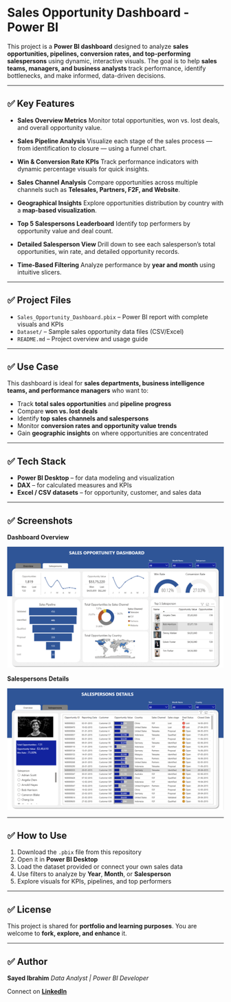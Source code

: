 # **Sales Opportunity Dashboard - Power BI**

This project is a **Power BI dashboard** designed to analyze **sales opportunities, pipelines, conversion rates, and top-performing salespersons** using dynamic, interactive visuals.
The goal is to help **sales teams, managers, and business analysts** track performance, identify bottlenecks, and make informed, data-driven decisions.

---

## ✅ **Key Features**

* **Sales Overview Metrics**
  Monitor total opportunities, won vs. lost deals, and overall opportunity value.

* **Sales Pipeline Analysis**
  Visualize each stage of the sales process — from identification to closure — using a funnel chart.

* **Win & Conversion Rate KPIs**
  Track performance indicators with dynamic percentage visuals for quick insights.

* **Sales Channel Analysis**
  Compare opportunities across multiple channels such as **Telesales, Partners, F2F, and Website**.

* **Geographical Insights**
  Explore opportunities distribution by country with a **map-based visualization**.

* **Top 5 Salespersons Leaderboard**
  Identify top performers by opportunity value and deal count.

* **Detailed Salesperson View**
  Drill down to see each salesperson’s total opportunities, win rate, and detailed opportunity records.

* **Time-Based Filtering**
  Analyze performance by **year and month** using intuitive slicers.

---

## ✅ **Project Files**

* `Sales_Opportunity_Dashboard.pbix` – Power BI report with complete visuals and KPIs
* `Dataset/` – Sample sales opportunity data files (CSV/Excel)
* `README.md` – Project overview and usage guide

---

## ✅ **Use Case**

This dashboard is ideal for **sales departments, business intelligence teams, and performance managers** who want to:

* Track **total sales opportunities** and **pipeline progress**
* Compare **won vs. lost deals**
* Identify **top sales channels and salespersons**
* Monitor **conversion rates and opportunity value trends**
* Gain **geographic insights** on where opportunities are concentrated

---

## ✅ **Tech Stack**

* **Power BI Desktop** – for data modeling and visualization
* **DAX** – for calculated measures and KPIs
* **Excel / CSV datasets** – for opportunity, customer, and sales data

---

## ✅ **Screenshots**

**Dashboard Overview**

![Sales Opportunity Dashboard](Dashboard.png)

**Salespersons Details**

![Salespersons Details](Dashboard1.png)

---

## ✅ **How to Use**

1. Download the `.pbix` file from this repository
2. Open it in **Power BI Desktop**
3. Load the dataset provided or connect your own sales data
4. Use filters to analyze by **Year**, **Month**, or **Salesperson**
5. Explore visuals for KPIs, pipelines, and top performers

---

## ✅ **License**

This project is shared for **portfolio and learning purposes**. You are welcome to **fork, explore, and enhance** it.

---

## ✅ **Author**

**Sayed Ibrahim**
*Data Analyst | Power BI Developer*

Connect on [**LinkedIn**](https://www.linkedin.com/in/sayed-ibrahim-m)
